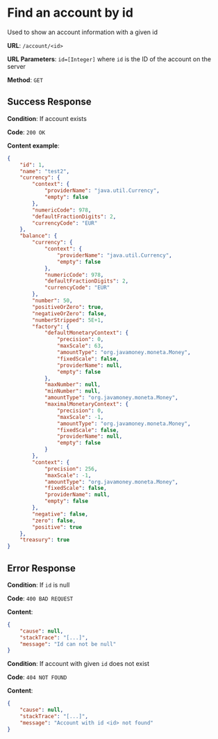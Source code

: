 # Find an account by id

Used to show an account information with a given id

**URL**: `/account/<id>`

**URL Parameters**: `id=[Integer]` where `id` is the ID of the account on the server
 
**Method**: `GET`

## Success Response

**Condition**: If account exists

**Code**: `200 OK`

**Content example**:

```json
{
    "id": 1,
    "name": "test2",
    "currency": {
        "context": {
            "providerName": "java.util.Currency",
            "empty": false
        },
        "numericCode": 978,
        "defaultFractionDigits": 2,
        "currencyCode": "EUR"
    },
    "balance": {
        "currency": {
            "context": {
                "providerName": "java.util.Currency",
                "empty": false
            },
            "numericCode": 978,
            "defaultFractionDigits": 2,
            "currencyCode": "EUR"
        },
        "number": 50,
        "positiveOrZero": true,
        "negativeOrZero": false,
        "numberStripped": 5E+1,
        "factory": {
            "defaultMonetaryContext": {
                "precision": 0,
                "maxScale": 63,
                "amountType": "org.javamoney.moneta.Money",
                "fixedScale": false,
                "providerName": null,
                "empty": false
            },
            "maxNumber": null,
            "minNumber": null,
            "amountType": "org.javamoney.moneta.Money",
            "maximalMonetaryContext": {
                "precision": 0,
                "maxScale": -1,
                "amountType": "org.javamoney.moneta.Money",
                "fixedScale": false,
                "providerName": null,
                "empty": false
            }
        },
        "context": {
            "precision": 256,
            "maxScale": -1,
            "amountType": "org.javamoney.moneta.Money",
            "fixedScale": false,
            "providerName": null,
            "empty": false
        },
        "negative": false,
        "zero": false,
        "positive": true
    },
    "treasury": true
}
```

## Error Response

**Condition**: If `id` is null

**Code**: `400 BAD REQUEST`

**Content**:

```json
{
    "cause": null,
    "stackTrace": "[...]",
    "message": "Id can not be null"
}
```

**Condition**: If account with given `id` does not exist

**Code**: `404 NOT FOUND`

**Content**: 

```json
{
    "cause": null,
    "stackTrace": "[...]",
    "message": "Account with id <id> not found"
}
```